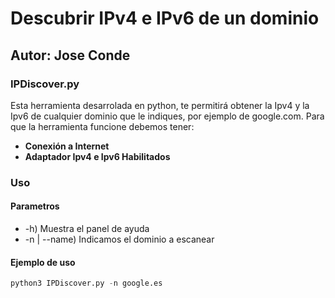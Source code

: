 # Descubrir IPv4 e IPv6 de un dominio
## Autor: Jose Conde 
### IPDiscover.py

Esta herramienta desarrolada en python, te permitirá obtener la Ipv4 y la Ipv6 de cualquier dominio que le indiques, por ejemplo de google.com. Para que la herramienta funcione debemos tener: 
- **Conexión a Internet**
- **Adaptador Ipv4 e Ipv6 Habilitados**

### Uso 
#### Parametros 
- -h) Muestra el panel de ayuda
- -n | --name) Indicamos el dominio a escanear

#### Ejemplo de uso
```Python
python3 IPDiscover.py -n google.es 
```
